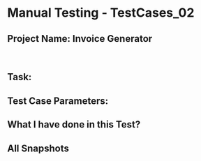 
# Manual Testing - TestCases_02
## Project Name: Invoice Generator
<br>

## Task: 

## Test Case Parameters:

## What I have done in this Test?

## All Snapshots

